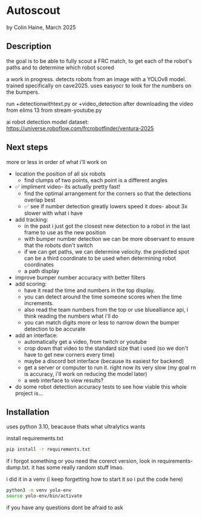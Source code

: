 # Autoscout
by Colin Haine, March 2025

## Description
the goal is to be able to fully scout a FRC match, to get each of the robot's paths and to determine which robot scored

a work in progress.
detects robots from an image with a YOLOv8 model.
trained specifically on cave2025.
uses easyocr to look for the numbers on the bumpers.

run +detectionwithtext.py
or +video_detection after downloading the video from elims 13 from stream-youtube.py

ai robot detection model dataset:
https://universe.roboflow.com/frcrobotfinder/ventura-2025 

## Next steps
more or less in order of what i'll work on
- location the position of all six robots
    - find clumps of two points, each point is a different angles
- ✅ impliment video- its actually pretty fast!
    - find the optimal arrangement for the corners so that the detections overlap best
    - ✅ see if number detection greatly lowers speed it does- about 3x slower with what i have
- add tracking:
    - in the past i just got the closest new detection to a robot in the last frame to use as the new position
    - with bumper number detection we can be more observant to ensure that the robots don't switch
    - if we can get paths, we can determine velocity. the predicted spot can be a third coordinate to be used when determining robot coordinates
    - a path display
- improve bumper number accuracy with better filters
- add scoring:
    - have it read the time and numbers in the top display.
    - you can detect around the time someone scores when the time increments. 
    - also read the team numbers from the top or use bluealliance api, i think reading the numbers what i'll do
    - you can match digits more or less to narrow down the bumper detection to be accurate
- add an interface:
    - automatically get a video, from twitch or youtube
    - crop down that video to the standard size that i used (so we don't have to get new corners every time)
    - maybe a discord bot interface (because its easiest for backend)
    - get a server or computer to run it. right now its very slow (my goal rn is accuracy, i'll work on reducing the model later) 
    - a web interface to view results?
- do some robot detection accuracy tests to see how viable this whole project is...

## Installation
uses python 3.10, beacause thats what ultralytics wants

install requirements.txt
```sh
pip install -r requirements.txt
```
if i forgot something or you need the corerct version, look in requirements-dump.txt.  it has some really random stuff lmao.

i did it in a venv (i keep forgetting how to start it so i put the code here)
```sh
python3 -m venv yolo-env
source yolo-env/bin/activate
```

if you have any questions dont be afraid to ask
